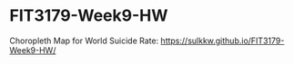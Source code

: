 # FIT3179-Week9-HW

Choropleth Map for World Suicide Rate: https://sulkkw.github.io/FIT3179-Week9-HW/
